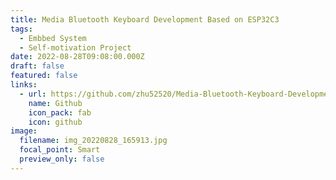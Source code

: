 ```yaml
---
title: Media Bluetooth Keyboard Development Based on ESP32C3
tags:
  - Embbed System
  - Self-motivation Project
date: 2022-08-28T09:08:00.000Z
draft: false
featured: false
links:
  - url: https://github.com/zhu52520/Media-Bluetooth-Keyboard-Development-Based-on-ESP32C3
    name: Github
    icon_pack: fab
    icon: github
image:
  filename: img_20220828_165913.jpg
  focal_point: Smart
  preview_only: false
---
```

